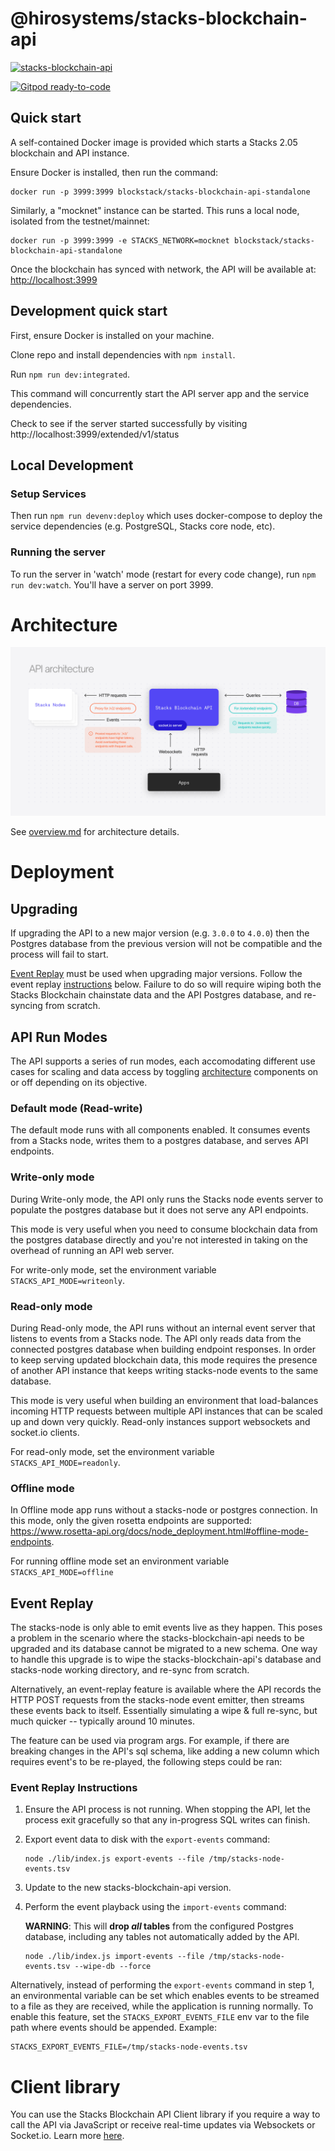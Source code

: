 # @hirosystems/stacks-blockchain-api

[![stacks-blockchain-api](https://github.com/hirosystems/stacks-blockchain-api/actions/workflows/stacks-blockchain-api.yml/badge.svg?branch=master)](https://github.com/hirosystems/stacks-blockchain-api/actions/workflows/stacks-blockchain-api.yml)

[![Gitpod ready-to-code](https://img.shields.io/badge/Gitpod-ready--to--code-blue?logo=gitpod)](https://gitpod.io/#https://github.com/hirosystems/stacks-blockchain-api)

## Quick start

A self-contained Docker image is provided which starts a Stacks 2.05 blockchain and API instance.

Ensure Docker is installed, then run the command:

```shell
docker run -p 3999:3999 blockstack/stacks-blockchain-api-standalone
```

Similarly, a "mocknet" instance can be started. This runs a local node, isolated from the testnet/mainnet:

```shell
docker run -p 3999:3999 -e STACKS_NETWORK=mocknet blockstack/stacks-blockchain-api-standalone
```

Once the blockchain has synced with network, the API will be available at:
[http://localhost:3999](http://localhost:3999)

## Development quick start

First, ensure Docker is installed on your machine.

Clone repo and install dependencies with `npm install`.

Run `npm run dev:integrated`.

This command will concurrently start the API server app and the service dependencies.

Check to see if the server started successfully by visiting http://localhost:3999/extended/v1/status

## Local Development

### Setup Services

Then run `npm run devenv:deploy` which uses docker-compose to deploy the service dependencies (e.g. PostgreSQL, Stacks core node, etc).

### Running the server

To run the server in 'watch' mode (restart for every code change), run `npm run dev:watch`. You'll have a server on port 3999.

# Architecture

![API architecture!](api-architecture.png)

See [overview.md](overview.md) for architecture details.

# Deployment

## Upgrading

If upgrading the API to a new major version (e.g. `3.0.0` to `4.0.0`) then the Postgres database from the previous version will not be compatible and the process will fail to start. 

[Event Replay](#event-replay) must be used when upgrading major versions. Follow the event replay [instructions](#event-replay-instructions) below. Failure to do so will require wiping both the Stacks Blockchain chainstate data and the API Postgres database, and re-syncing from scratch.

## API Run Modes

The API supports a series of run modes, each accomodating different use cases for scaling and data access by toggling [architecture](#architecture) components on or off depending on its objective.

### Default mode (Read-write)

The default mode runs with all components enabled. It consumes events from a Stacks node, writes them to a postgres database, and serves API endpoints.

### Write-only mode

During Write-only mode, the API only runs the Stacks node events server to populate the postgres database but it does not serve any API endpoints.

This mode is very useful when you need to consume blockchain data from the postgres database directly and you're not interested in taking on the overhead of running an API web server.

For write-only mode, set the environment variable `STACKS_API_MODE=writeonly`.

### Read-only mode

During Read-only mode, the API runs without an internal event server that listens to events from a Stacks node.
The API only reads data from the connected postgres database when building endpoint responses.
In order to keep serving updated blockchain data, this mode requires the presence of another API instance that keeps writing stacks-node events to the same database.

This mode is very useful when building an environment that load-balances incoming HTTP requests between multiple API instances that can be scaled up and down very quickly.
Read-only instances support websockets and socket.io clients.

For read-only mode, set the environment variable `STACKS_API_MODE=readonly`.

### Offline mode

In Offline mode app runs without a stacks-node or postgres connection. In this mode, only the given rosetta endpoints are supported:
https://www.rosetta-api.org/docs/node_deployment.html#offline-mode-endpoints.

For running offline mode set an environment variable `STACKS_API_MODE=offline`

## Event Replay

The stacks-node is only able to emit events live as they happen. This poses a problem in the scenario where the stacks-blockchain-api needs to
be upgraded and its database cannot be migrated to a new schema. One way to handle this upgrade is to wipe the stacks-blockchain-api's database
and stacks-node working directory, and re-sync from scratch.

Alternatively, an event-replay feature is available where the API records the HTTP POST requests from the stacks-node event emitter, then streams
these events back to itself. Essentially simulating a wipe & full re-sync, but much quicker -- typically around 10 minutes.

The feature can be used via program args. For example, if there are breaking changes in the API's sql schema, like adding a new column which requires
event's to be re-played, the following steps could be ran:

### Event Replay Instructions

1. Ensure the API process is not running. When stopping the API, let the process exit gracefully so that any in-progress SQL writes can finish.
1. Export event data to disk with the `export-events` command:

   ```shell
   node ./lib/index.js export-events --file /tmp/stacks-node-events.tsv
   ```
1. Update to the new stacks-blockchain-api version.
1. Perform the event playback using the `import-events` command:
   
   **WARNING**: This will **drop _all_ tables** from the configured Postgres database, including any tables not automatically added by the API.

   ```shell
   node ./lib/index.js import-events --file /tmp/stacks-node-events.tsv --wipe-db --force
   ```

Alternatively, instead of performing the `export-events` command in step 1, an environmental variable can be set which enables events to be streamed to a file
as they are received, while the application is running normally. To enable this feature, set the `STACKS_EXPORT_EVENTS_FILE` env var to the file path where
events should be appended. Example:
```
STACKS_EXPORT_EVENTS_FILE=/tmp/stacks-node-events.tsv
```

# Client library

You can use the Stacks Blockchain API Client library if you require a way to call the API via JavaScript or receive real-time updates via Websockets or Socket.io. Learn more [here](client/README.md).
